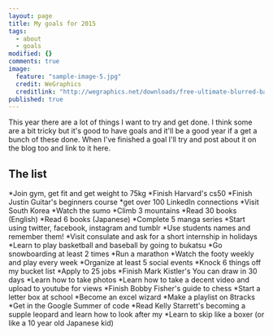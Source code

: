 ```yaml
---
layout: page
title: My goals for 2015
tags: 
  - about
  - goals
modified: {}
comments: true
image: 
  feature: "sample-image-5.jpg"
  credit: WeGraphics
  creditlink: "http://wegraphics.net/downloads/free-ultimate-blurred-background-pack/"
published: true
---
```


This year there are a lot of things I want to try and get done. I think some are a bit tricky but it's good to have goals and it'll be a good year if a get a bunch of these done. When I've finished a goal I'll try and post about it on the blog too and link to it here.

## The list

*Join gym, get fit and get weight to 75kg
*Finish Harvard's cs50
*Finish Justin Guitar's beginners course
*get over 100 LinkedIn connections
*Visit South Korea
*Watch the sumo
*Climb 3 mountains
*Read 30 books (English)
*Read 6 books (Japanese)
*Complete 5 manga series
*Start using twitter, facebook, instagram and tumblr
*Use students names and remember them!
*Visit consulate and ask for a short internship in holidays
*Learn to play basketball and baseball by going to bukatsu
*Go snowboarding at least 2 times
*Run a marathon
*Watch the footy weekly and play every week
*Organize at least 5 social events
*Knock 6 things off my bucket list
*Apply to 25 jobs
*Finish Mark Kistler's You can draw in 30 days
*Learn how to take photos
*Learn how to take a decent video and upload to youtube for views
*Finish Bobby Fisher's guide to chess
*Start a letter box at school
*Become an excel wizard
*Make a playlist on 8tracks
*Get in the Google Summer of code
*Read Kelly Starrett's becoming a supple leopard and learn how to look after my 
*Learn to skip like a boxer (or like a 10 year old Japanese kid)
